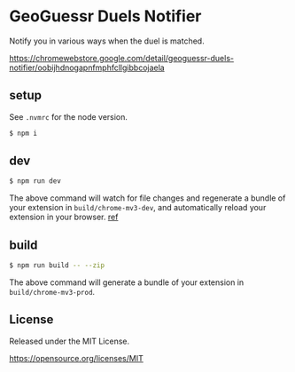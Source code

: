 # GeoGuessr Duels Notifier

Notify you in various ways when the duel is matched.

https://chromewebstore.google.com/detail/geoguessr-duels-notifier/oobijhdnogapnfmphfcllgibbcojaela

## setup

See `.nvmrc` for the node version.

```sh
$ npm i
```

## dev

```sh
$ npm run dev
```

The above command will watch for file changes and regenerate a bundle of your extension in `build/chrome-mv3-dev`, and automatically reload your extension in your browser. [ref](https://docs.plasmo.com/framework#development-server)

## build

```sh
$ npm run build -- --zip
```

The above command will generate a bundle of your extension in `build/chrome-mv3-prod`.

## License

Released under the MIT License.

https://opensource.org/licenses/MIT
